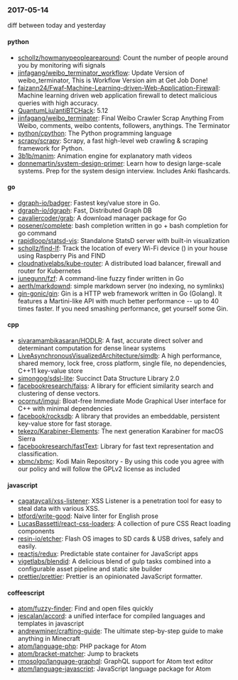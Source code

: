 ### 2017-05-14
diff between today and yesterday

#### python
* [schollz/howmanypeoplearearound](https://github.com/schollz/howmanypeoplearearound): Count the number of people around you  by monitoring wifi signals 
* [jinfagang/weibo_terminator_workflow](https://github.com/jinfagang/weibo_terminator_workflow): Update Version of weibo_terminator, This is Workflow Version aim at Get Job Done!
* [faizann24/Fwaf-Machine-Learning-driven-Web-Application-Firewall](https://github.com/faizann24/Fwaf-Machine-Learning-driven-Web-Application-Firewall): Machine learning driven web application firewall to detect malicious queries with high accuracy.
* [QuantumLiu/antiBTCHack](https://github.com/QuantumLiu/antiBTCHack): 5.12
* [jinfagang/weibo_terminater](https://github.com/jinfagang/weibo_terminater): Final Weibo Crawler Scrap Anything From Weibo, comments, weibo contents, followers, anythings. The Terminator
* [python/cpython](https://github.com/python/cpython): The Python programming language
* [scrapy/scrapy](https://github.com/scrapy/scrapy): Scrapy, a fast high-level web crawling & scraping framework for Python.
* [3b1b/manim](https://github.com/3b1b/manim): Animation engine for explanatory math videos
* [donnemartin/system-design-primer](https://github.com/donnemartin/system-design-primer): Learn how to design large-scale systems. Prep for the system design interview. Includes Anki flashcards.

#### go
* [dgraph-io/badger](https://github.com/dgraph-io/badger): Fastest key/value store in Go.
* [dgraph-io/dgraph](https://github.com/dgraph-io/dgraph): Fast, Distributed Graph DB
* [cavaliercoder/grab](https://github.com/cavaliercoder/grab): A download manager package for Go
* [posener/complete](https://github.com/posener/complete): bash completion written in go + bash completion for go command
* [rapidloop/statsd-vis](https://github.com/rapidloop/statsd-vis): Standalone StatsD server with built-in visualization
* [schollz/find-lf](https://github.com/schollz/find-lf): Track the location of every Wi-Fi device () in your house using Raspberry Pis and FIND
* [cloudnativelabs/kube-router](https://github.com/cloudnativelabs/kube-router): A distributed load balancer, firewall and router for Kubernetes
* [junegunn/fzf](https://github.com/junegunn/fzf):  A command-line fuzzy finder written in Go
* [aerth/markdownd](https://github.com/aerth/markdownd): simple markdown server (no indexing, no symlinks)
* [gin-gonic/gin](https://github.com/gin-gonic/gin): Gin is a HTTP web framework written in Go (Golang). It features a Martini-like API with much better performance -- up to 40 times faster. If you need smashing performance, get yourself some Gin.

#### cpp
* [sivaramambikasaran/HODLR](https://github.com/sivaramambikasaran/HODLR): A fast, accurate direct solver and determinant computation for dense linear systems
* [LiveAsynchronousVisualizedArchitecture/simdb](https://github.com/LiveAsynchronousVisualizedArchitecture/simdb): A high performance, shared memory, lock free, cross platform, single file, no dependencies, C++11 key-value store
* [simongog/sdsl-lite](https://github.com/simongog/sdsl-lite): Succinct Data Structure Library 2.0
* [facebookresearch/faiss](https://github.com/facebookresearch/faiss): A library for efficient similarity search and clustering of dense vectors.
* [ocornut/imgui](https://github.com/ocornut/imgui): Bloat-free Immediate Mode Graphical User interface for C++ with minimal dependencies
* [facebook/rocksdb](https://github.com/facebook/rocksdb): A library that provides an embeddable, persistent key-value store for fast storage.
* [tekezo/Karabiner-Elements](https://github.com/tekezo/Karabiner-Elements): The next generation Karabiner for macOS Sierra
* [facebookresearch/fastText](https://github.com/facebookresearch/fastText): Library for fast text representation and classification.
* [xbmc/xbmc](https://github.com/xbmc/xbmc): Kodi Main Repository - By using this code you agree with our policy and will follow the GPLv2 license as included

#### javascript
* [cagataycali/xss-listener](https://github.com/cagataycali/xss-listener):  XSS Listener is a penetration tool for easy to steal data with various XSS.
* [btford/write-good](https://github.com/btford/write-good): Naive linter for English prose
* [LucasBassetti/react-css-loaders](https://github.com/LucasBassetti/react-css-loaders):  A collection of pure CSS React loading components
* [resin-io/etcher](https://github.com/resin-io/etcher): Flash OS images to SD cards & USB drives, safely and easily.
* [reactjs/redux](https://github.com/reactjs/redux): Predictable state container for JavaScript apps
* [vigetlabs/blendid](https://github.com/vigetlabs/blendid): A delicious blend of gulp tasks combined into a configurable asset pipeline and static site builder
* [prettier/prettier](https://github.com/prettier/prettier): Prettier is an opinionated JavaScript formatter.

#### coffeescript
* [atom/fuzzy-finder](https://github.com/atom/fuzzy-finder): Find and open files quickly
* [jescalan/accord](https://github.com/jescalan/accord): a unified interface for compiled languages and templates in javascript
* [andrewminer/crafting-guide](https://github.com/andrewminer/crafting-guide): The ultimate step-by-step guide to make anything in Minecraft
* [atom/language-php](https://github.com/atom/language-php): PHP package for Atom
* [atom/bracket-matcher](https://github.com/atom/bracket-matcher): Jump to brackets
* [rmosolgo/language-graphql](https://github.com/rmosolgo/language-graphql): GraphQL support for Atom text editor
* [atom/language-javascript](https://github.com/atom/language-javascript): JavaScript language package for Atom
